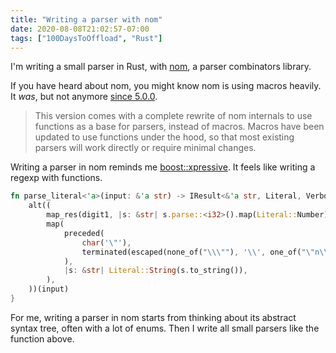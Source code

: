 ```yaml
---
title: "Writing a parser with nom"
date: 2020-08-08T21:02:57-07:00
tags: ["100DaysToOffload", "Rust"]
---
```

I'm writing a small parser in Rust, with [nom](https://github.com/Geal/nom), a parser combinators library.

If you have heard about nom, you might know nom is using macros heavily. It *was*, but not anymore [since 5.0.0](https://github.com/Geal/nom/blob/master/CHANGELOG.md).

> This version comes with a complete rewrite of nom internals to use functions as a base for parsers, instead of macros. Macros have been updated to use functions under the hood, so that most existing parsers will work directly or require minimal changes.

Writing a parser in nom reminds me [boost::xpressive](https://www.boost.org/doc/libs/1_73_0/doc/html/xpressive/user_s_guide.html#boost_xpressive.user_s_guide.creating_a_regex_object.static_regexes.static_xpressive_syntax_cheat_sheet). It feels like writing a regexp with functions.

```rust
fn parse_literal<'a>(input: &'a str) -> IResult<&'a str, Literal, VerboseError<&'a str>> {
    alt((
        map_res(digit1, |s: &str| s.parse::<i32>().map(Literal::Number)),
        map(
            preceded(
                char('\"'),
                terminated(escaped(none_of("\\\""), '\\', one_of("\"n\\")), char('\"')),
            ),
            |s: &str| Literal::String(s.to_string()),
        ),
    ))(input)
}
```

For me, writing a parser in nom starts from thinking about its abstract syntax tree, often with a lot of enums. Then I write all small parsers like the function above.